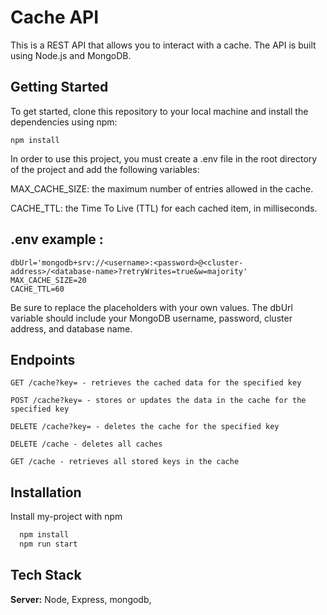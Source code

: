 # Cache API

This is a REST API that allows you to interact with a cache. The API is built using Node.js and MongoDB.

## Getting Started

To get started, clone this repository to your local machine and install the dependencies using npm:

```
npm install
```

In order to use this project, you must create a .env file in the root directory of the project and add the following variables:

MAX_CACHE_SIZE: the maximum number of entries allowed in the cache.

CACHE_TTL: the Time To Live (TTL) for each cached item, in milliseconds.

## .env example :

```
dbUrl='mongodb+srv://<username>:<password>@<cluster-address>/<database-name>?retryWrites=true&w=majority'
MAX_CACHE_SIZE=20
CACHE_TTL=60
```

Be sure to replace the placeholders with your own values. The dbUrl variable should include your MongoDB username, password, cluster address, and database name.

## Endpoints

```
GET /cache?key= - retrieves the cached data for the specified key

POST /cache?key= - stores or updates the data in the cache for the specified key

DELETE /cache?key= - deletes the cache for the specified key

DELETE /cache - deletes all caches

GET /cache - retrieves all stored keys in the cache
```

## Installation

Install my-project with npm

```bash
  npm install
  npm run start
```

## Tech Stack

**Server:** Node, Express, mongodb,
